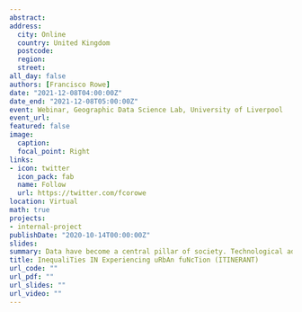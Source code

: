 ```yaml
---
abstract: 
address:
  city: Online
  country: United Kingdom
  postcode: 
  region: 
  street: 
all_day: false
authors: [Francisco Rowe]
date: "2021-12-08T04:00:00Z"
date_end: "2021-12-08T05:00:00Z"
event: Webinar, Geographic Data Science Lab, University of Liverpool
event_url: 
featured: false
image:
  caption:
  focal_point: Right
links:
- icon: twitter
  icon_pack: fab
  name: Follow
  url: https://twitter.com/fcorowe
location: Virtual
math: true
projects:
- internal-project
publishDate: "2020-10-14T00:00:00Z"
slides: 
summary: Data have become a central pillar of society. Technological advances in computational power, storage and network platforms have enabled the production, processing, analysis and storage of large volumes of digital data. Information that previously could not be stored, or captured can now be digitally recorded. Digital data have become a key asset for government, businesses and individuals supporting their decision making processes and shaping human behaviour. A notable example has been the use of digital data to monitor the COVID-19 pandemic and inform the development of appropriate interventions. A key data stream has been location data from mobile phones. These data have enabled monitoring the geographic spread of COVID-19 in near-real time with technological companies, such as Apple and Google releasing regular mobility reports. More generally, mobile phone data are a rich source of information offering a unique opportunity to capture human behaviour at an unprecedented geographic and temporal resolution. Yet, key challenges remain, such as issues about privacy, representativeness, biases and the use of large, noisy and complex data sets.
title: InequaliTies IN Experiencing uRbAn fuNcTion (ITINERANT)
url_code: ""
url_pdf: ""
url_slides: ""
url_video: ""
---
```

